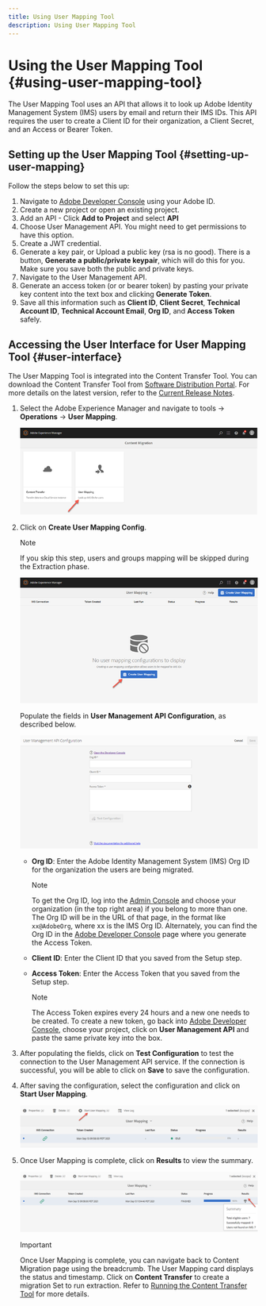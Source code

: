 ```yaml
---
title: Using User Mapping Tool
description: Using User Mapping Tool
---
```


# Using the User Mapping Tool {#using-user-mapping-tool}

The User Mapping Tool uses an API that allows it to look up Adobe Identity Management System (IMS) users by email and return their IMS IDs. This API requires the user to create a Client ID for their organization, a Client Secret, and an Access or Bearer Token.  

## Setting up the User Mapping Tool {#setting-up-user-mapping}

Follow the steps below to set this up:

1. Navigate to [Adobe Developer Console](https://console.adobe.io) using your Adobe ID.
1. Create a new project or open an existing project.
1. Add an API - Click **Add to Project** and select **API**
1. Choose User Management API.  You might need to get permissions to have this option.
1. Create a JWT credential.
1. Generate a key pair, or Upload a public key (rsa is no good).  There is a button, **Generate a public/private keypair**, which will do this for you.  Make sure you save both the public and private keys.
1. Navigate to the User Management API.
1. Generate an access token (or or bearer token) by pasting your private key content into the text box and clicking **Generate Token**.
1. Save all this information such as **Client ID**, **Client Secret**, **Technical Account ID**, **Technical Account Email**, **Org ID**, and **Access Token** safely.

## Accessing the User Interface for User Mapping Tool {#user-interface}

The User Mapping Tool is integrated into the Content Transfer Tool. You can download the Content Transfer Tool from [Software Distribution Portal](https://experience.adobe.com/#/downloads/content/software-distribution/en/aemcloud.html). For more details on the latest version, refer to the [Current Release Notes](/help/release-notes/release-notes-cloud/release-notes-current.md).

1. Select the Adobe Experience Manager and navigate to tools -> **Operations** -> **User Mapping**.

   ![image](/help/move-to-cloud-service/content-transfer-tool/assets-user-mapping/user-mapping-landing1.png)

1. Click on **Create User Mapping Config**.

   >[!NOTE]
   >If you skip this step, users and groups mapping will be skipped during the Extraction phase.

   ![image](/help/move-to-cloud-service/content-transfer-tool/assets-user-mapping/user-mapping-landing2.png)

   Populate the fields in **User Management API Configuration**, as described below.

    ![image](/help/move-to-cloud-service/content-transfer-tool/assets-user-mapping/user-mapping-landing3.png)

   * **Org ID**:  Enter the Adobe Identity Management System (IMS) Org ID for the organization the users are being migrated.  

      >[!NOTE]
      >To get the Org ID, log into the [Admin Console](https://adminconsole.adobe.com/) and choose your organization (in the top right area) if you belong to more than one. The Org ID will be in the URL of that page, in the format like `xx@AdobeOrg`, where xx is the IMS Org ID.  Alternately, you can find the Org ID in the [Adobe Developer Console](https://console.adobe.io) page where you generate the Access Token.

   * **Client ID**: Enter the Client ID that you saved from the Setup step.

   * **Access Token**: Enter the Access Token that you saved from the Setup step.

      >[!NOTE]
      >The Access Token expires every 24 hours and a new one needs to be created. To create a new token, go back into [Adobe Developer Console](https://console.adobe.io), choose your project, click on **User Management API** and paste the same private key into the box.

1. After populating the fields, click on **Test Configuration** to test the connection to the User Management API service. If the connection is successful, you will be able to click on **Save** to save the configuration. 

1. After saving the configuration, select the configuration and click on **Start User Mapping**.

   ![image](/help/move-to-cloud-service/content-transfer-tool/assets-user-mapping/user-mapping-landing4.png)

1. Once User Mapping is complete, click on **Results** to view the summary.

   ![image](/help/move-to-cloud-service/content-transfer-tool/assets-user-mapping/user-mapping-landing5.png)

   >[!IMPORTANT]
   >Once User Mapping is complete, you can navigate back to Content Migration page using the breadcrumb. The User Mapping card displays the status and timestamp. Click on **Content Transfer** to create a migration Set to run extraction. Refer to [Running the Content Transfer Tool](https://experienceleague.adobe.com/docs/experience-manager-cloud-service/moving/cloud-migration/content-transfer-tool/using-content-transfer-tool.html?lang=en#running-tool) for more details.

